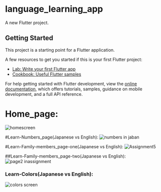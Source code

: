 # language_learning_app

A new Flutter project.

## Getting Started

This project is a starting point for a Flutter application.

A few resources to get you started if this is your first Flutter project:

- [Lab: Write your first Flutter app](https://docs.flutter.dev/get-started/codelab)
- [Cookbook: Useful Flutter samples](https://docs.flutter.dev/cookbook)

For help getting started with Flutter development, view the
[online documentation](https://docs.flutter.dev/), which offers tutorials,
samples, guidance on mobile development, and a full API reference.


# Home_page:
![homescreen](https://user-images.githubusercontent.com/62766443/235009203-3cc3eb17-1a17-44ee-9ed8-423b4207680b.png)

#Learn-Numbers_page(Japanese vs English):
![numbers in jaban](https://user-images.githubusercontent.com/62766443/235010301-b0dab81c-d6bc-4514-99af-9e14aceebe6b.png)


#Learn-Family-members_page-one(Japanese vs English):
![Assignment5](https://user-images.githubusercontent.com/62766443/235009782-ad3346d4-d0d1-4982-a663-5731675c4bd6.png)


##Learn-Family-members_page-two(Japanese vs English):
![page2 inassignment](https://user-images.githubusercontent.com/62766443/235009715-f4519e7b-dc73-42cc-96fb-19dbe71d292e.png)

### Learn-Colors(Japanese vs English):
![colors screen](https://user-images.githubusercontent.com/62766443/235149125-eb048f53-326b-4c05-bc69-8530795610b4.png)
